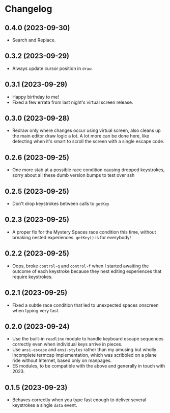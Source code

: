 # Changelog

## 0.4.0 (2023-09-30)

* Search and Replace.

## 0.3.2 (2023-09-29)

* Always update cursor position in `draw`.

## 0.3.1 (2023-09-29)

* Happy birthday to me!
* Fixed a few errata from last night's virtual screen release.

## 0.3.0 (2023-09-28)

* Redraw only where changes occur using virtual screen, also cleans up the main editor draw logic a lot.
A lot more can be done here, like detecting when it's smart to scroll the screen with a single escape code.

## 0.2.6 (2023-09-25)

* One more stab at a possible race condition causing dropped keystrokes,
sorry about all these dumb version bumps to test over ssh

## 0.2.5 (2023-09-25)

* Don't drop keystrokes between calls to `getKey`

## 0.2.3 (2023-09-25)

* A proper fix for the Mystery Spaces race condition this time, without breaking
nested experiences. `getKey()` is for everybody!

## 0.2.2 (2023-09-25)

* Oops, broke `control-q` and `control-f` when I started awaiting the outcome of each keystroke because they nest editing experiences that require keystrokes.

## 0.2.1 (2023-09-25)

* Fixed a subtle race condition that led to unexpected spaces onscreen when typing very fast.

## 0.2.0 (2023-09-24)

* Use the built-in `readline` module to handle keyboard escape sequences correctly even when
individual keys arrive in pieces.
* Use `ansi-escape` and `ansi-styles` rather than my amusing but wholly incomplete termcap
implementation, which was scribbled on a plane ride without Internet, based only on manpages.
* ES modules, to be compatible with the above and generally in touch with 2023.

## 0.1.5 (2023-09-23)

* Behaves correctly when you type fast enough to deliver several keystrokes a single
`data` event.
